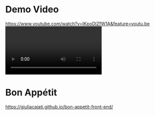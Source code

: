 # Demo Video

https://www.youtube.com/watch?v=IKpoDlZfW1A&feature=youtu.be<VIDEO URL>

# Bon Appétit

https://giuliacajati.github.io/bon-appetit-front-end/
